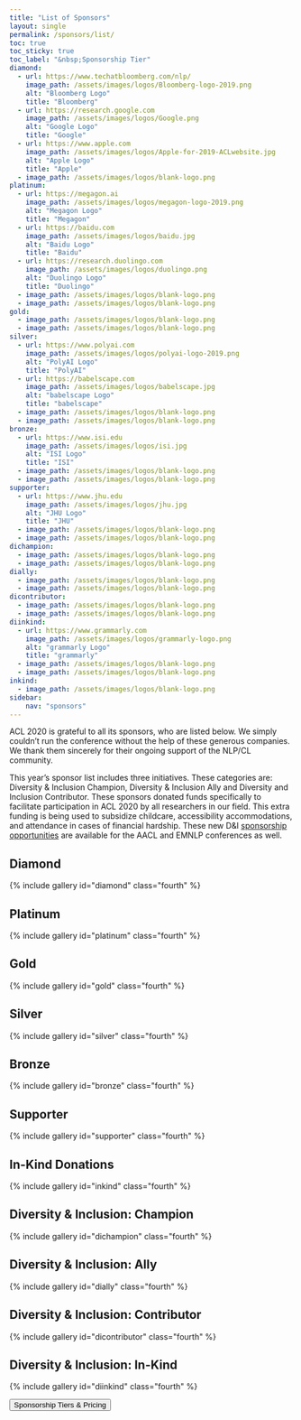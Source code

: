```yaml
---
title: "List of Sponsors"
layout: single
permalink: /sponsors/list/
toc: true
toc_sticky: true
toc_label: "&nbsp;Sponsorship Tier"
diamond:
  - url: https://www.techatbloomberg.com/nlp/
    image_path: /assets/images/logos/Bloomberg-logo-2019.png
    alt: "Bloomberg Logo"
    title: "Bloomberg"
  - url: https://research.google.com
    image_path: /assets/images/logos/Google.png
    alt: "Google Logo"
    title: "Google"
  - url: https://www.apple.com
    image_path: /assets/images/logos/Apple-for-2019-ACLwebsite.jpg
    alt: "Apple Logo"
    title: "Apple"
  - image_path: /assets/images/logos/blank-logo.png
platinum:
  - url: https://megagon.ai
    image_path: /assets/images/logos/megagon-logo-2019.png
    alt: "Megagon Logo"
    title: "Megagon"
  - url: https://baidu.com
    image_path: /assets/images/logos/baidu.jpg
    alt: "Baidu Logo"
    title: "Baidu"
  - url: https://research.duolingo.com
    image_path: /assets/images/logos/duolingo.png
    alt: "Duolingo Logo"
    title: "Duolingo"  
  - image_path: /assets/images/logos/blank-logo.png
  - image_path: /assets/images/logos/blank-logo.png
gold:
  - image_path: /assets/images/logos/blank-logo.png
  - image_path: /assets/images/logos/blank-logo.png
silver:
  - url: https://www.polyai.com
    image_path: /assets/images/logos/polyai-logo-2019.png
    alt: "PolyAI Logo"
    title: "PolyAI"
  - url: https://babelscape.com
    image_path: /assets/images/logos/babelscape.jpg
    alt: "babelscape Logo"
    title: "babelscape"
  - image_path: /assets/images/logos/blank-logo.png
  - image_path: /assets/images/logos/blank-logo.png
bronze:
  - url: https://www.isi.edu
    image_path: /assets/images/logos/isi.jpg
    alt: "ISI Logo"
    title: "ISI"
  - image_path: /assets/images/logos/blank-logo.png
  - image_path: /assets/images/logos/blank-logo.png
supporter:
  - url: https://www.jhu.edu
    image_path: /assets/images/logos/jhu.jpg
    alt: "JHU Logo"
    title: "JHU"
  - image_path: /assets/images/logos/blank-logo.png
  - image_path: /assets/images/logos/blank-logo.png
dichampion:
  - image_path: /assets/images/logos/blank-logo.png
  - image_path: /assets/images/logos/blank-logo.png
dially:
  - image_path: /assets/images/logos/blank-logo.png
  - image_path: /assets/images/logos/blank-logo.png
dicontributor:
  - image_path: /assets/images/logos/blank-logo.png
  - image_path: /assets/images/logos/blank-logo.png
diinkind:
  - url: https://www.grammarly.com
    image_path: /assets/images/logos/grammarly-logo.png
    alt: "grammarly Logo"
    title: "grammarly"
  - image_path: /assets/images/logos/blank-logo.png
  - image_path: /assets/images/logos/blank-logo.png
inkind:
  - image_path: /assets/images/logos/blank-logo.png
sidebar: 
    nav: "sponsors"
---
```


ACL 2020 is grateful to all its sponsors, who are listed below. We simply couldn’t run the conference without the help of these generous companies. We thank them sincerely for their ongoing support of the NLP/CL community.


This year’s sponsor list includes three initiatives. These categories are: Diversity & Inclusion Champion, Diversity & Inclusion Ally and Diversity and Inclusion Contributor. 
These sponsors donated funds specifically to facilitate participation in ACL 2020 by all researchers in our field. This extra funding is being used to subsidize childcare, accessibility accommodations, and attendance in cases of financial hardship. These new D&I [sponsorship opportunities](/sponsors/benefits) are available for the AACL and EMNLP conferences as well.

## Diamond

{% include gallery id="diamond" class="fourth" %}

## Platinum

{% include gallery id="platinum" class="fourth" %}

## Gold

{% include gallery id="gold" class="fourth" %}

## Silver

{% include gallery id="silver" class="fourth" %}

## Bronze

{% include gallery id="bronze" class="fourth" %}

## Supporter

{% include gallery id="supporter" class="fourth" %}

## In-Kind Donations

{% include gallery id="inkind" class="fourth" %}

## Diversity &amp; Inclusion: Champion

{% include gallery id="dichampion" class="fourth" %}

## Diversity &amp; Inclusion: Ally

{% include gallery id="dially" class="fourth" %}

## Diversity &amp; Inclusion: Contributor

{% include gallery id="dicontributor" class="fourth" %}

## Diversity &amp; Inclusion: In-Kind

{% include gallery id="diinkind" class="fourth" %}

<div class="text-center"> 
<a href="/sponsors/benefits/"><button class="btn btn--large btn--inverse">Sponsorship Tiers &amp; Pricing</button></a>
</div>
<br/>
